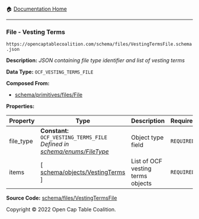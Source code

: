 :house: [Documentation Home](/README.md)

---

### File - Vesting Terms

`https://opencaptablecoalition.com/schema/files/VestingTermsFile.schema.json`

**Description:** _JSON containing file type identifier and list of vesting terms_

**Data Type:** `OCF_VESTING_TERMS_FILE`

**Composed From:**

- [schema/primitives/files/File](/docs/schema/primitives/files/File)

**Properties:**

| Property  | Type                                                                                                         | Description                       | Required   |
| --------- | ------------------------------------------------------------------------------------------------------------ | --------------------------------- | ---------- |
| file_type | **Constant:** `OCF_VESTING_TERMS_FILE`</br>_Defined in [schema/enums/FileType](/docs/schema/enums/FileType)_ | Object type field                 | `REQUIRED` |
| items     | [ [schema/objects/VestingTerms](/docs/schema/objects/VestingTerms) ]                                         | List of OCF vesting terms objects | `REQUIRED` |

**Source Code:** [schema/files/VestingTermsFile](/schema/files/VestingTermsFile.schema.json)

Copyright © 2022 Open Cap Table Coalition.
